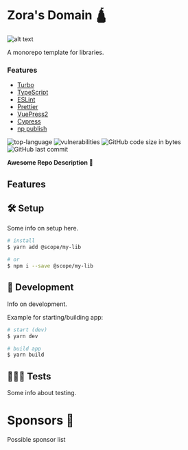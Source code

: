 # Zora's Domain 🛕

![alt text](https://64.media.tumblr.com/69de98405fbd0ff131c7e34e71e517f4/tumblr_nv4euoaSRu1ufzu8po1_500.gifv)

A monorepo template for libraries.

### Features

- [Turbo](https://turborepo.org/)
- [TypeScript](https://www.typescriptlang.org/)
- [ESLint](https://eslint.org/)
- [Prettier](https://prettier.io/)
- [VuePress2](https://v2.vuepress.vuejs.org/)
- [Cypress](https://docs.cypress.io/guides/overview/why-cypress)
- [np publish](https://github.com/sindresorhus/np)

![top-language](https://img.shields.io/github/languages/top/bcakmakoglu/temple-of-time)
![vulnerabilities](https://img.shields.io/snyk/vulnerabilities/github/bcakmakoglu/temple-of-time)
![GitHub code size in bytes](https://img.shields.io/github/languages/code-size/bcakmakoglu/temple-of-time)
![GitHub last commit](https://img.shields.io/github/last-commit/bcakmakoglu/temple-of-time)

**Awesome Repo Description 🍟**

## Features

## 🛠 Setup
Some info on setup here.

```bash
# install
$ yarn add @scope/my-lib

# or
$ npm i --save @scope/my-lib
```

## 🧪 Development
Info on development.

Example for starting/building app:
```bash
# start (dev)
$ yarn dev

# build app
$ yarn build
```

## 🕵🏻‍♂️ Tests
Some info about testing.

# Sponsors 💝
Possible sponsor list
